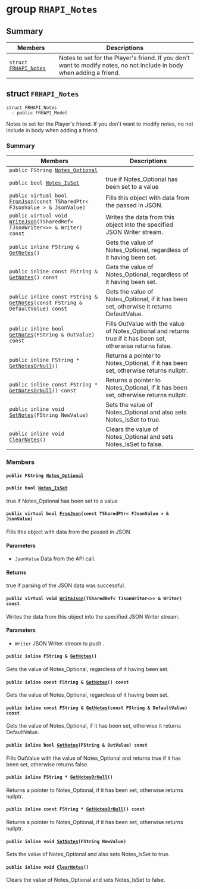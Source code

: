 # group `RHAPI_Notes` <a id="group__RHAPI__Notes"></a>

## Summary

 Members                        | Descriptions                                
--------------------------------|---------------------------------------------
`struct `[`FRHAPI_Notes`](#structFRHAPI__Notes) | Notes to set for the Player&#39;s friend. If you don&#39;t want to modify notes, no not include in body when adding a friend.

## struct `FRHAPI_Notes` <a id="structFRHAPI__Notes"></a>

```
struct FRHAPI_Notes
  : public FRHAPI_Model
```

Notes to set for the Player&#39;s friend. If you don&#39;t want to modify notes, no not include in body when adding a friend.

### Summary

 Members                        | Descriptions                                
--------------------------------|---------------------------------------------
`public FString `[`Notes_Optional`](#structFRHAPI__Notes_1af5e920428c55e9adcab7d93324814a92) | 
`public bool `[`Notes_IsSet`](#structFRHAPI__Notes_1a5f51571b830edca98b4fa43c993bbad1) | true if Notes_Optional has been set to a value
`public virtual bool `[`FromJson`](#structFRHAPI__Notes_1a931fbbea1e00ccb16bd4e4689b8d0909)`(const TSharedPtr< FJsonValue > & JsonValue)` | Fills this object with data from the passed in JSON.
`public virtual void `[`WriteJson`](#structFRHAPI__Notes_1a629bece73958daf11d8cebb8d65fa7fd)`(TSharedRef< TJsonWriter<>> & Writer) const` | Writes the data from this object into the specified JSON Writer stream.
`public inline FString & `[`GetNotes`](#structFRHAPI__Notes_1a46d12e52642cb84d44cb993ca1e342bd)`()` | Gets the value of Notes_Optional, regardless of it having been set.
`public inline const FString & `[`GetNotes`](#structFRHAPI__Notes_1a03d2bce2d019cd9d78074617683abf97)`() const` | Gets the value of Notes_Optional, regardless of it having been set.
`public inline const FString & `[`GetNotes`](#structFRHAPI__Notes_1ac09158d85a46f453a940ce679c7d8d7d)`(const FString & DefaultValue) const` | Gets the value of Notes_Optional, if it has been set, otherwise it returns DefaultValue.
`public inline bool `[`GetNotes`](#structFRHAPI__Notes_1a13701f221d08e09905879b05bebf8143)`(FString & OutValue) const` | Fills OutValue with the value of Notes_Optional and returns true if it has been set, otherwise returns false.
`public inline FString * `[`GetNotesOrNull`](#structFRHAPI__Notes_1a599ca202519c01a24e5497cf1ef9d060)`()` | Returns a pointer to Notes_Optional, if it has been set, otherwise returns nullptr.
`public inline const FString * `[`GetNotesOrNull`](#structFRHAPI__Notes_1a07d7b8992e4f5231ce1c7cd7d2a3173e)`() const` | Returns a pointer to Notes_Optional, if it has been set, otherwise returns nullptr.
`public inline void `[`SetNotes`](#structFRHAPI__Notes_1a52e0bc03e9c1ff9f9ed51d99272d78ae)`(FString NewValue)` | Sets the value of Notes_Optional and also sets Notes_IsSet to true.
`public inline void `[`ClearNotes`](#structFRHAPI__Notes_1ad4213f307363f5dbc56d292b16ef1b65)`()` | Clears the value of Notes_Optional and sets Notes_IsSet to false.

### Members

#### `public FString `[`Notes_Optional`](#structFRHAPI__Notes_1af5e920428c55e9adcab7d93324814a92) <a id="structFRHAPI__Notes_1af5e920428c55e9adcab7d93324814a92"></a>

#### `public bool `[`Notes_IsSet`](#structFRHAPI__Notes_1a5f51571b830edca98b4fa43c993bbad1) <a id="structFRHAPI__Notes_1a5f51571b830edca98b4fa43c993bbad1"></a>

true if Notes_Optional has been set to a value

#### `public virtual bool `[`FromJson`](#structFRHAPI__Notes_1a931fbbea1e00ccb16bd4e4689b8d0909)`(const TSharedPtr< FJsonValue > & JsonValue)` <a id="structFRHAPI__Notes_1a931fbbea1e00ccb16bd4e4689b8d0909"></a>

Fills this object with data from the passed in JSON.

#### Parameters
* `JsonValue` Data from the API call.

#### Returns
true if parsing of the JSON data was successful.

#### `public virtual void `[`WriteJson`](#structFRHAPI__Notes_1a629bece73958daf11d8cebb8d65fa7fd)`(TSharedRef< TJsonWriter<>> & Writer) const` <a id="structFRHAPI__Notes_1a629bece73958daf11d8cebb8d65fa7fd"></a>

Writes the data from this object into the specified JSON Writer stream.

#### Parameters
* `Writer` JSON Writer stream to push .

#### `public inline FString & `[`GetNotes`](#structFRHAPI__Notes_1a46d12e52642cb84d44cb993ca1e342bd)`()` <a id="structFRHAPI__Notes_1a46d12e52642cb84d44cb993ca1e342bd"></a>

Gets the value of Notes_Optional, regardless of it having been set.

#### `public inline const FString & `[`GetNotes`](#structFRHAPI__Notes_1a03d2bce2d019cd9d78074617683abf97)`() const` <a id="structFRHAPI__Notes_1a03d2bce2d019cd9d78074617683abf97"></a>

Gets the value of Notes_Optional, regardless of it having been set.

#### `public inline const FString & `[`GetNotes`](#structFRHAPI__Notes_1ac09158d85a46f453a940ce679c7d8d7d)`(const FString & DefaultValue) const` <a id="structFRHAPI__Notes_1ac09158d85a46f453a940ce679c7d8d7d"></a>

Gets the value of Notes_Optional, if it has been set, otherwise it returns DefaultValue.

#### `public inline bool `[`GetNotes`](#structFRHAPI__Notes_1a13701f221d08e09905879b05bebf8143)`(FString & OutValue) const` <a id="structFRHAPI__Notes_1a13701f221d08e09905879b05bebf8143"></a>

Fills OutValue with the value of Notes_Optional and returns true if it has been set, otherwise returns false.

#### `public inline FString * `[`GetNotesOrNull`](#structFRHAPI__Notes_1a599ca202519c01a24e5497cf1ef9d060)`()` <a id="structFRHAPI__Notes_1a599ca202519c01a24e5497cf1ef9d060"></a>

Returns a pointer to Notes_Optional, if it has been set, otherwise returns nullptr.

#### `public inline const FString * `[`GetNotesOrNull`](#structFRHAPI__Notes_1a07d7b8992e4f5231ce1c7cd7d2a3173e)`() const` <a id="structFRHAPI__Notes_1a07d7b8992e4f5231ce1c7cd7d2a3173e"></a>

Returns a pointer to Notes_Optional, if it has been set, otherwise returns nullptr.

#### `public inline void `[`SetNotes`](#structFRHAPI__Notes_1a52e0bc03e9c1ff9f9ed51d99272d78ae)`(FString NewValue)` <a id="structFRHAPI__Notes_1a52e0bc03e9c1ff9f9ed51d99272d78ae"></a>

Sets the value of Notes_Optional and also sets Notes_IsSet to true.

#### `public inline void `[`ClearNotes`](#structFRHAPI__Notes_1ad4213f307363f5dbc56d292b16ef1b65)`()` <a id="structFRHAPI__Notes_1ad4213f307363f5dbc56d292b16ef1b65"></a>

Clears the value of Notes_Optional and sets Notes_IsSet to false.

